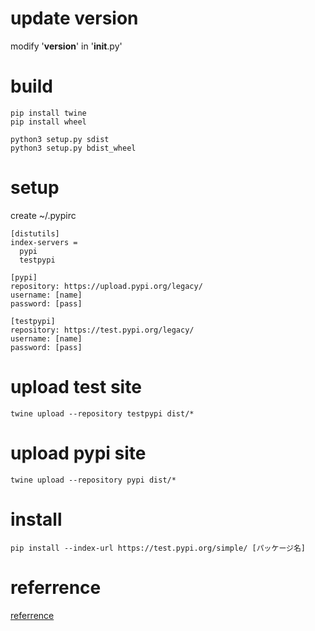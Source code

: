 # update version

modify '__version__' in '__init__.py'

# build

```shell
pip install twine
pip install wheel

python3 setup.py sdist
python3 setup.py bdist_wheel
```

# setup
create ~/.pypirc

```txt:.pypirc
[distutils]
index-servers =
  pypi
  testpypi

[pypi]
repository: https://upload.pypi.org/legacy/
username: [name]
password: [pass]

[testpypi]
repository: https://test.pypi.org/legacy/
username: [name]
password: [pass]
```

# upload test site
```shell
twine upload --repository testpypi dist/*
```

# upload pypi site
```shell
twine upload --repository pypi dist/*
```

# install

```shell
pip install --index-url https://test.pypi.org/simple/ [パッケージ名]
```

# referrence
[referrence](https://qiita.com/c60evaporator/items/e1ecccab07a607487dcf)
